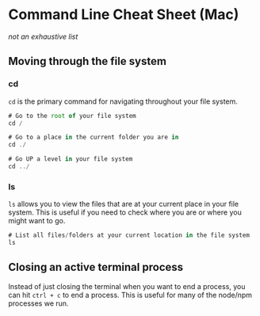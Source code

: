 # Command Line Cheat Sheet (Mac)

_not an exhaustive list_

## Moving through the file system

### cd

`cd` is the primary command for navigating throughout your file system.

```js
# Go to the root of your file system
cd /

# Go to a place in the current folder you are in
cd ./

# Go UP a level in your file system
cd ../
```

### ls

`ls` allows you to view the files that are at your current place in your file system. This is useful if you need to check where you are or where you might want to go.

```js
# List all files/folders at your current location in the file system
ls
```

## Closing an active terminal process

Instead of just closing the terminal when you want to end a process, you can hit `ctrl + c` to end a process. This is useful for many of the node/npm processes we run.
